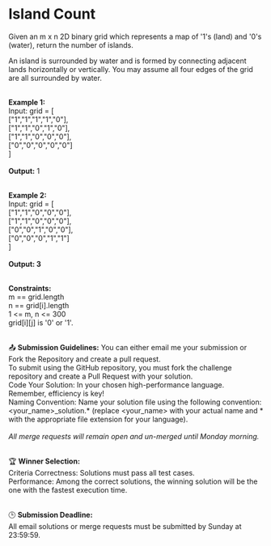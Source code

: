 # Island Count

Given an m x n 2D binary grid which represents a map of '1's (land) and '0's (water), return the number of islands.<br>

An island is surrounded by water and is formed by connecting adjacent lands horizontally or vertically. You may assume all four edges of the grid are all surrounded by water.<br><br>

 

**Example 1:**<br>
Input: grid = [<br>
  ["1","1","1","1","0"],<br>
  ["1","1","0","1","0"],<br>
  ["1","1","0","0","0"],<br>
  ["0","0","0","0","0"]<br>
]<br><br>
**Output:** 1<br><br>


**Example 2:**<br>
Input: grid = [<br>
  ["1","1","0","0","0"],<br>
  ["1","1","0","0","0"],<br>
  ["0","0","1","0","0"],<br>
  ["0","0","0","1","1"]<br>
]<br><br>
**Output: 3**<br><br>
 

**Constraints:**<br>
m == grid.length<br>
n == grid[i].length<br>
1 <= m, n <= 300<br>
grid[i][j] is '0' or '1'.<br><br>


📤 **Submission Guidelines:** <be>
You can either email me your submission or Fork the Repository and create a pull request.<br>
To submit using the GitHub repository, you must fork the challenge repository and create a Pull Request with your solution. <br>
Code Your Solution: In your chosen high-performance language. Remember, efficiency is key! <br>
Naming Convention: Name your solution file using the following convention: <your_name>_solution.* (replace <your_name> with your actual name and * with the appropriate file extension for your language). <br>
<br>*All merge requests will remain open and un-merged until Monday morning.*<br><br>

🏆 **Winner Selection:** <br>
Criteria Correctness: Solutions must pass all test cases.<br>
Performance: Among the correct solutions, the winning solution will be the one with the fastest execution time. <br><br>

🕒 **Submission Deadline:**<br>
All email solutions or merge requests must be submitted by Sunday at 23:59:59.<br><br>
